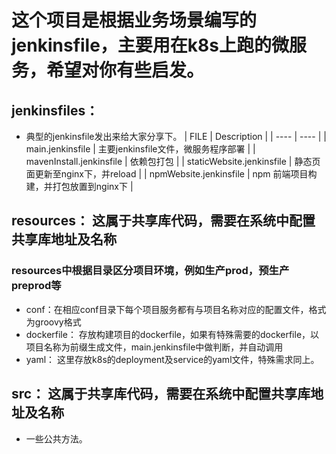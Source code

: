 这个项目是根据业务场景编写的jenkinsfile，主要用在k8s上跑的微服务，希望对你有些启发。
===================================================================================

## jenkinsfiles： 
+ 典型的jenkinsfile发出来给大家分享下。 
|  FILE   | Description  |
|  ----  | ----  |
| main.jenkinsfile  | 主要jenkinsfile文件，微服务程序部署 |
| mavenInstall.jenkinsfile  | 依赖包打包 |
| staticWebsite.jenkinsfile  | 静态页面更新至nginx下，并reload |
| npmWebsite.jenkinsfile  | npm 前端项目构建，并打包放置到nginx下 |

## resources：  这属于共享库代码，需要在系统中配置共享库地址及名称
### resources中根据目录区分项目环境，例如生产prod，预生产preprod等
+ conf：在相应conf目录下每个项目服务都有与项目名称对应的配置文件，格式为groovy格式
+ dockerfile： 存放构建项目的dockerfile，如果有特殊需要的dockerfile，以项目名称为前缀生成文件，main.jenkinsfile中做判断，并自动调用
+ yaml： 这里存放k8s的deployment及service的yaml文件，特殊需求同上。

## src： 这属于共享库代码，需要在系统中配置共享库地址及名称
+ 一些公共方法。
